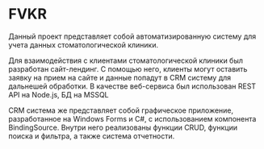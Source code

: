 # FVKR

Данный проект представляет собой автоматизированную систему для учета данных стоматологической клиники.

Для взаимодействия с клиентами стоматологической клиники был разработан сайт-лендинг. С помощью него, клиенты могут оставить заявку на прием на сайте и данные попадут в CRM систему для дальнешей обработки. В качестве веб-сервиса был использован REST API на Node.js, БД на MSSQL

CRM система же представляет собой графическое приложение, разработанное на  Windows Forms и C#, с использованием компонента BindingSource. Внутри него реализованы функции CRUD, функции поиска и фильтра, а также система отчетности.

 
